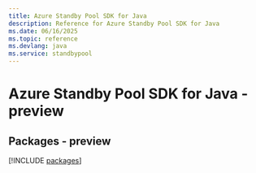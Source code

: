 ```yaml
---
title: Azure Standby Pool SDK for Java
description: Reference for Azure Standby Pool SDK for Java
ms.date: 06/16/2025
ms.topic: reference
ms.devlang: java
ms.service: standbypool
---
```

# Azure Standby Pool SDK for Java - preview
## Packages - preview
[!INCLUDE [packages](standby-pool-index.md)]